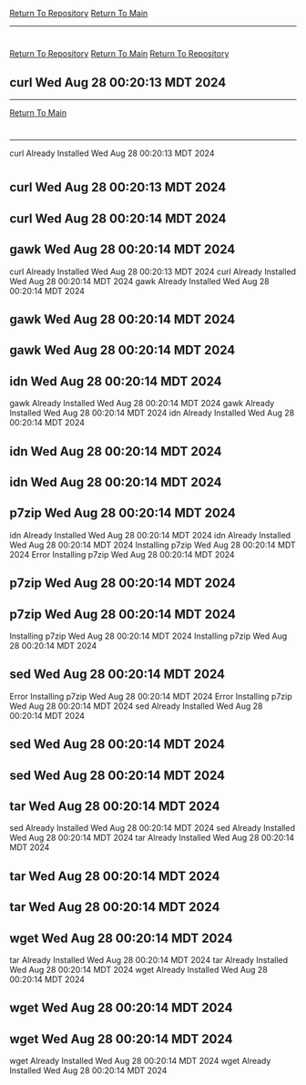 [Return To Repository](https://github.com/DigitalWarrior/piholeparser/)
[Return To Main](https://github.com/DigitalWarrior/piholeparser/blob/master/RecentRunLogs/Mainlog.md)
____________________________________
# 
[Return To Repository](https://github.com/DigitalWarrior/piholeparser/)
[Return To Main](https://github.com/DigitalWarrior/piholeparser/blob/master/RecentRunLogs/Mainlog.md)
[Return To Repository](https://github.com/DigitalWarrior/piholeparser/)
## curl Wed Aug 28 00:20:13 MDT 2024
____________________________________
[Return To Main](https://github.com/DigitalWarrior/piholeparser/blob/master/RecentRunLogs/Mainlog.md)
# 
____________________________________
curl Already Installed Wed Aug 28 00:20:13 MDT 2024
# 
## curl Wed Aug 28 00:20:13 MDT 2024
## curl Wed Aug 28 00:20:14 MDT 2024
## gawk Wed Aug 28 00:20:14 MDT 2024
curl Already Installed Wed Aug 28 00:20:13 MDT 2024
curl Already Installed Wed Aug 28 00:20:14 MDT 2024
gawk Already Installed Wed Aug 28 00:20:14 MDT 2024
## gawk Wed Aug 28 00:20:14 MDT 2024
## gawk Wed Aug 28 00:20:14 MDT 2024
## idn Wed Aug 28 00:20:14 MDT 2024
gawk Already Installed Wed Aug 28 00:20:14 MDT 2024
gawk Already Installed Wed Aug 28 00:20:14 MDT 2024
idn Already Installed Wed Aug 28 00:20:14 MDT 2024
## idn Wed Aug 28 00:20:14 MDT 2024
## idn Wed Aug 28 00:20:14 MDT 2024
## p7zip Wed Aug 28 00:20:14 MDT 2024
idn Already Installed Wed Aug 28 00:20:14 MDT 2024
idn Already Installed Wed Aug 28 00:20:14 MDT 2024
Installing p7zip Wed Aug 28 00:20:14 MDT 2024
Error Installing p7zip Wed Aug 28 00:20:14 MDT 2024
## p7zip Wed Aug 28 00:20:14 MDT 2024
## p7zip Wed Aug 28 00:20:14 MDT 2024
Installing p7zip Wed Aug 28 00:20:14 MDT 2024
Installing p7zip Wed Aug 28 00:20:14 MDT 2024
## sed Wed Aug 28 00:20:14 MDT 2024
Error Installing p7zip Wed Aug 28 00:20:14 MDT 2024
Error Installing p7zip Wed Aug 28 00:20:14 MDT 2024
sed Already Installed Wed Aug 28 00:20:14 MDT 2024
## sed Wed Aug 28 00:20:14 MDT 2024
## sed Wed Aug 28 00:20:14 MDT 2024
## tar Wed Aug 28 00:20:14 MDT 2024
sed Already Installed Wed Aug 28 00:20:14 MDT 2024
sed Already Installed Wed Aug 28 00:20:14 MDT 2024
tar Already Installed Wed Aug 28 00:20:14 MDT 2024
## tar Wed Aug 28 00:20:14 MDT 2024
## tar Wed Aug 28 00:20:14 MDT 2024
## wget Wed Aug 28 00:20:14 MDT 2024
tar Already Installed Wed Aug 28 00:20:14 MDT 2024
tar Already Installed Wed Aug 28 00:20:14 MDT 2024
wget Already Installed Wed Aug 28 00:20:14 MDT 2024
## wget Wed Aug 28 00:20:14 MDT 2024
## wget Wed Aug 28 00:20:14 MDT 2024
wget Already Installed Wed Aug 28 00:20:14 MDT 2024
wget Already Installed Wed Aug 28 00:20:14 MDT 2024
